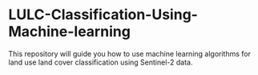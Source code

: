 # LULC-Classification-Using-Machine-learning
This repository will guide you how to use machine learning algorithms for land use land cover classification using Sentinel-2 data.
